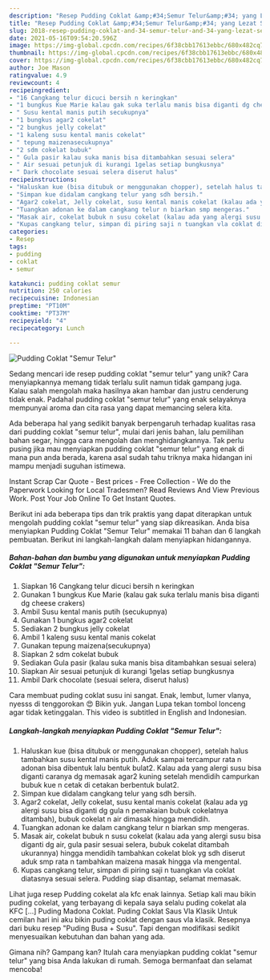 ```yaml
---
description: "Resep Pudding Coklat &amp;#34;Semur Telur&amp;#34; yang Lezat Sekali"
title: "Resep Pudding Coklat &amp;#34;Semur Telur&amp;#34; yang Lezat Sekali"
slug: 2018-resep-pudding-coklat-and-34-semur-telur-and-34-yang-lezat-sekali
date: 2021-05-16T09:54:20.596Z
image: https://img-global.cpcdn.com/recipes/6f38cbb17613ebbc/680x482cq70/pudding-coklat-semur-telur-foto-resep-utama.jpg
thumbnail: https://img-global.cpcdn.com/recipes/6f38cbb17613ebbc/680x482cq70/pudding-coklat-semur-telur-foto-resep-utama.jpg
cover: https://img-global.cpcdn.com/recipes/6f38cbb17613ebbc/680x482cq70/pudding-coklat-semur-telur-foto-resep-utama.jpg
author: Joe Mason
ratingvalue: 4.9
reviewcount: 4
recipeingredient:
- "16 Cangkang telur dicuci bersih n keringkan"
- "1 bungkus Kue Marie kalau gak suka terlalu manis bisa diganti dg cheese crakers"
- " Susu kental manis putih secukupnya"
- "1 bungkus agar2 cokelat"
- "2 bungkus jelly cokelat"
- "1 kaleng susu kental manis cokelat"
- " tepung maizenasecukupnya"
- "2 sdm cokelat bubuk"
- " Gula pasir kalau suka manis bisa ditambahkan sesuai selera"
- " Air sesuai petunjuk di kurangi 1gelas setiap bungkusnya"
- " Dark chocolate sesuai selera diserut halus"
recipeinstructions:
- "Haluskan kue (bisa ditubuk or menggunakan chopper), setelah halus tambahkan susu kental manis putih. Aduk sampai tercampur rata n adonan bisa dibentuk lalu bentuk bulat2. Kalau ada yang alergi susu bisa diganti caranya dg memasak agar2 kuning setelah mendidih campurkan bubuk kue n cetak di cetakan berbentuk bulat2."
- "Simpan kue didalam cangkang telur yang sdh bersih."
- "Agar2 cokelat, Jelly cokelat, susu kental manis cokelat (kalau ada yg alergi susu bisa diganti dg gula n pemakaian bubuk cokelatnya ditambah), bubuk cokelat n air dimasak hingga mendidih."
- "Tuangkan adonan ke dalam cangkang telur n biarkan smp mengeras."
- "Masak air, cokelat bubuk n susu cokelat (kalau ada yang alergi susu bisa diganti dg air, gula pasir sesuai selera, bubuk cokelat ditambah ukurannya) hingga mendidih tambahkan cokelat blok yg sdh diserut aduk smp rata n tambahkan maizena masak hingga vla mengental."
- "Kupas cangkang telur, simpan di piring saji n tuangkan vla coklat diatasnya sesuai selera. Pudding siap disantap, selamat memasak."
categories:
- Resep
tags:
- pudding
- coklat
- semur

katakunci: pudding coklat semur 
nutrition: 250 calories
recipecuisine: Indonesian
preptime: "PT10M"
cooktime: "PT37M"
recipeyield: "4"
recipecategory: Lunch

---
```



![Pudding Coklat &#34;Semur Telur&#34;](https://img-global.cpcdn.com/recipes/6f38cbb17613ebbc/680x482cq70/pudding-coklat-semur-telur-foto-resep-utama.jpg)

Sedang mencari ide resep pudding coklat &#34;semur telur&#34; yang unik? Cara menyiapkannya memang tidak terlalu sulit namun tidak gampang juga. Kalau salah mengolah maka hasilnya akan hambar dan justru cenderung tidak enak. Padahal pudding coklat &#34;semur telur&#34; yang enak selayaknya mempunyai aroma dan cita rasa yang dapat memancing selera kita.

Ada beberapa hal yang sedikit banyak berpengaruh terhadap kualitas rasa dari pudding coklat &#34;semur telur&#34;, mulai dari jenis bahan, lalu pemilihan bahan segar, hingga cara mengolah dan menghidangkannya. Tak perlu pusing jika mau menyiapkan pudding coklat &#34;semur telur&#34; yang enak di mana pun anda berada, karena asal sudah tahu triknya maka hidangan ini mampu menjadi suguhan istimewa.

Instant Scrap Car Quote - Best prices - Free Collection - We do the Paperwork Looking for Local Tradesmen? Read Reviews And View Previous Work. Post Your Job Online To Get Instant Quotes.


Berikut ini ada beberapa tips dan trik praktis yang dapat diterapkan untuk mengolah pudding coklat &#34;semur telur&#34; yang siap dikreasikan. Anda bisa menyiapkan Pudding Coklat &#34;Semur Telur&#34; memakai 11 bahan dan 6 langkah pembuatan. Berikut ini langkah-langkah dalam menyiapkan hidangannya.

<!--inarticleads1-->

##### Bahan-bahan dan bumbu yang digunakan untuk menyiapkan Pudding Coklat &#34;Semur Telur&#34;:

1. Siapkan 16 Cangkang telur dicuci bersih n keringkan
1. Gunakan 1 bungkus Kue Marie (kalau gak suka terlalu manis bisa diganti dg cheese crakers)
1. Ambil  Susu kental manis putih (secukupnya)
1. Gunakan 1 bungkus agar2 cokelat
1. Sediakan 2 bungkus jelly cokelat
1. Ambil 1 kaleng susu kental manis cokelat
1. Gunakan  tepung maizena(secukupnya)
1. Siapkan 2 sdm cokelat bubuk
1. Sediakan  Gula pasir (kalau suka manis bisa ditambahkan sesuai selera)
1. Siapkan  Air sesuai petunjuk di kurangi 1gelas setiap bungkusnya
1. Ambil  Dark chocolate (sesuai selera, diserut halus)


Cara membuat puding coklat susu ini sangat. Enak, lembut, lumer vlanya, nyesss di tenggorokan 😍 Bikin yuk. Jangan Lupa tekan tombol lonceng agar tidak ketinggalan. This video is subtitled in English and Indonesian. 

<!--inarticleads2-->

##### Langkah-langkah menyiapkan Pudding Coklat &#34;Semur Telur&#34;:

1. Haluskan kue (bisa ditubuk or menggunakan chopper), setelah halus tambahkan susu kental manis putih. Aduk sampai tercampur rata n adonan bisa dibentuk lalu bentuk bulat2. Kalau ada yang alergi susu bisa diganti caranya dg memasak agar2 kuning setelah mendidih campurkan bubuk kue n cetak di cetakan berbentuk bulat2.
1. Simpan kue didalam cangkang telur yang sdh bersih.
1. Agar2 cokelat, Jelly cokelat, susu kental manis cokelat (kalau ada yg alergi susu bisa diganti dg gula n pemakaian bubuk cokelatnya ditambah), bubuk cokelat n air dimasak hingga mendidih.
1. Tuangkan adonan ke dalam cangkang telur n biarkan smp mengeras.
1. Masak air, cokelat bubuk n susu cokelat (kalau ada yang alergi susu bisa diganti dg air, gula pasir sesuai selera, bubuk cokelat ditambah ukurannya) hingga mendidih tambahkan cokelat blok yg sdh diserut aduk smp rata n tambahkan maizena masak hingga vla mengental.
1. Kupas cangkang telur, simpan di piring saji n tuangkan vla coklat diatasnya sesuai selera. Pudding siap disantap, selamat memasak.


Lihat juga resep Pudding cokelat ala kfc enak lainnya. Setiap kali mau bikin puding cokelat, yang terbayang di kepala saya selalu puding cokelat ala KFC […] Puding Madona Coklat. Puding Coklat Saus Vla Klasik Untuk cemilan hari ini aku bikin puding coklat dengan saus vla klasik. Resepnya dari buku resep &#34;Puding Busa + Susu&#34;. Tapi dengan modifikasi sedikit menyesuaikan kebutuhan dan bahan yang ada. 

Gimana nih? Gampang kan? Itulah cara menyiapkan pudding coklat &#34;semur telur&#34; yang bisa Anda lakukan di rumah. Semoga bermanfaat dan selamat mencoba!
